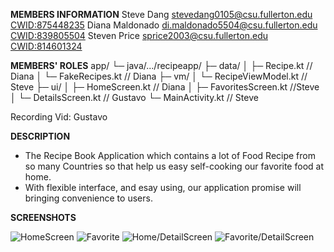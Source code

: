 **MEMBERS INFORMATION**
Steve Dang      <stevedang0105@csu.fullerton.edu>     <CWID:875448235>
Diana Maldonado <di.maldonado5504@csu.fullerton.edu>  <CWID:839805504>
Steven Price
<sprice2003@csu.fullerton.edu>
  <CWID:814601324>
     
**MEMBERS' ROLES**
app/
 └─ java/.../recipeapp/
     ├─ data/
     │   ├─ Recipe.kt              // Diana 
     │   └─ FakeRecipes.kt        // Diana
     ├─ vm/
     │   └─ RecipeViewModel.kt // Steve
     ├─ ui/
     │   ├─ HomeScreen.kt         // Diana 
     │   ├─ FavoritesScreen.kt    //Steve
     │   └─ DetailsScreen.kt      // Gustavo
     └─ MainActivity.kt           // Steve

Recording Vid: Gustavo

**DESCRIPTION**
- The Recipe Book Application which contains a lot of Food Recipe from so many Countries so that help us easy self-cooking our favorite food at home.
- With flexible interface, and esay using, our application promise will bringing convenience to users.

**SCREENSHOTS**

![HomeScreen](ScreenShots/HomeScreen.png)
![Favorite](ScreenShots/FavoriteScreen.png)
![Home/DetailScreen](ScreenShots/Home_RecipeDetailScreen.png)
![Favorite/DetailScreen](ScreenShots/Favorite_RecipeDetailScreen.png)
